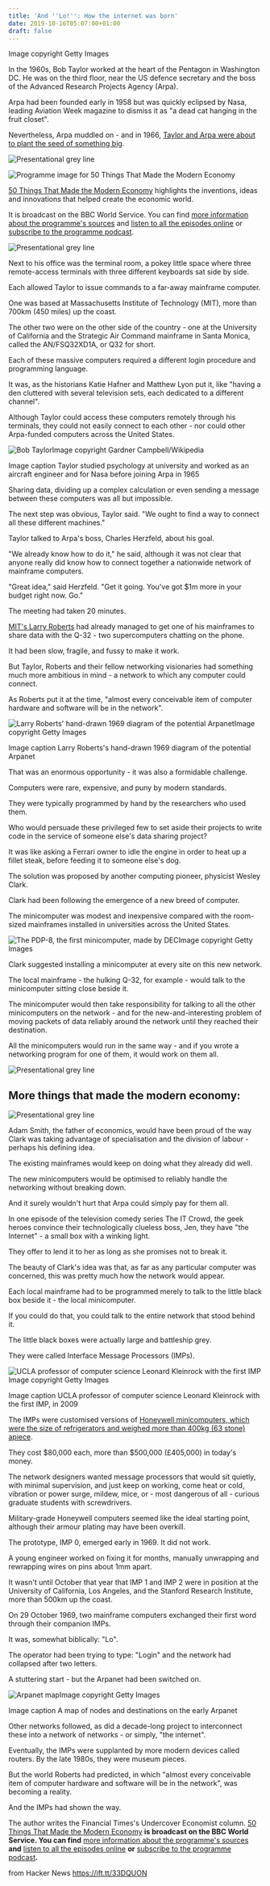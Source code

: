 ```yaml
---
title: 'And ''Lo!'': How the internet was born'
date: 2019-10-16T05:07:00+01:00
draft: false
---
```


Image copyright Getty Images

In the 1960s, Bob Taylor worked at the heart of the Pentagon in Washington DC. He was on the third floor, near the US defence secretary and the boss of the Advanced Research Projects Agency (Arpa).

Arpa had been founded early in 1958 but was quickly eclipsed by Nasa, leading Aviation Week magazine to dismiss it as "a dead cat hanging in the fruit closet".

Nevertheless, Arpa muddled on - and in 1966, [Taylor and Arpa were about to plant the seed of something big](https://www.bbc.co.uk/news/technology-39621198).

![Presentational grey line](https://ichef.bbci.co.uk/news/320/cpsprodpb/1226D/production/_105894347_grey_line-nc.png)

![Programme image for 50 Things That Made the Modern Economy](https://ichef.bbci.co.uk/news/320/cpsprodpb/57C4/production/_106186422_50things_promo_1920x1080.jpg)

[50 Things That Made the Modern Economy](http://www.bbc.co.uk/programmes/p04b1g3c) highlights the inventions, ideas and innovations that helped create the economic world.

It is broadcast on the BBC World Service. You can find [more information about the programme's sources](https://www.bbc.co.uk/programmes/w3csz2wx) and [listen to all the episodes online](https://www.bbc.co.uk/programmes/p04b1g3c/episodes/player) or [subscribe to the programme podcast](http://www.bbc.co.uk/programmes/p04b1g3c/episodes/downloads).

![Presentational grey line](https://ichef.bbci.co.uk/news/320/cpsprodpb/1226D/production/_105894347_grey_line-nc.png)

Next to his office was the terminal room, a pokey little space where three remote-access terminals with three different keyboards sat side by side.

Each allowed Taylor to issue commands to a far-away mainframe computer.

One was based at Massachusetts Institute of Technology (MIT), more than 700km (450 miles) up the coast.

The other two were on the other side of the country - one at the University of California and the Strategic Air Command mainframe in Santa Monica, called the AN/FSQ32XD1A, or Q32 for short.

Each of these massive computers required a different login procedure and programming language.

It was, as the historians Katie Hafner and Matthew Lyon put it, like "having a den cluttered with several television sets, each dedicated to a different channel".

Although Taylor could access these computers remotely through his terminals, they could not easily connect to each other - nor could other Arpa-funded computers across the United States.

![Bob Taylor](https://ichef.bbci.co.uk/news/320/cpsprodpb/DD14/production/_95669565_021c25c8-9318-4b0e-a609-035a412f868e.jpg)Image copyright Gardner Campbell/Wikipedia

Image caption Taylor studied psychology at university and worked as an aircraft engineer and for Nasa before joining Arpa in 1965

Sharing data, dividing up a complex calculation or even sending a message between these computers was all but impossible.

The next step was obvious, Taylor said. "We ought to find a way to connect all these different machines."

Taylor talked to Arpa's boss, Charles Herzfeld, about his goal.

"We already know how to do it," he said, although it was not clear that anyone really did know how to connect together a nationwide network of mainframe computers.

"Great idea," said Herzfeld. "Get it going. You've got $1m more in your budget right now. Go."

The meeting had taken 20 minutes.

[MIT's Larry Roberts](https://www.bbc.co.uk/news/technology-46721427) had already managed to get one of his mainframes to share data with the Q-32 - two supercomputers chatting on the phone.

It had been slow, fragile, and fussy to make it work.

But Taylor, Roberts and their fellow networking visionaries had something much more ambitious in mind - a network to which any computer could connect.

As Roberts put it at the time, "almost every conceivable item of computer hardware and software will be in the network".

![Larry Roberts' hand-drawn 1969 diagram of the potential Arpanet](https://ichef.bbci.co.uk/news/320/cpsprodpb/4319/production/_108977171_gettyimages-89863058.jpg)Image copyright Getty Images

Image caption Larry Roberts's hand-drawn 1969 diagram of the potential Arpanet

That was an enormous opportunity - it was also a formidable challenge.

Computers were rare, expensive, and puny by modern standards.

They were typically programmed by hand by the researchers who used them.

Who would persuade these privileged few to set aside their projects to write code in the service of someone else's data sharing project?

It was like asking a Ferrari owner to idle the engine in order to heat up a fillet steak, before feeding it to someone else's dog.

The solution was proposed by another computing pioneer, physicist Wesley Clark.

Clark had been following the emergence of a new breed of computer.

The minicomputer was modest and inexpensive compared with the room-sized mainframes installed in universities across the United States.

![The PDP-8, the first minicomputer, made by DEC](https://ichef.bbci.co.uk/news/320/cpsprodpb/159A7/production/_108978488_gettyimages-90773753-1.jpg)Image copyright Getty Images

Clark suggested installing a minicomputer at every site on this new network.

The local mainframe - the hulking Q-32, for example - would talk to the minicomputer sitting close beside it.

The minicomputer would then take responsibility for talking to all the other minicomputers on the network - and for the new-and-interesting problem of moving packets of data reliably around the network until they reached their destination.

All the minicomputers would run in the same way - and if you wrote a networking program for one of them, it would work on them all.

![Presentational grey line](https://ichef.bbci.co.uk/news/320/cpsprodpb/1226D/production/_105894347_grey_line-nc.png)

More things that made the modern economy:
-----------------------------------------

![Presentational grey line](https://ichef.bbci.co.uk/news/320/cpsprodpb/1226D/production/_105894347_grey_line-nc.png)

Adam Smith, the father of economics, would have been proud of the way Clark was taking advantage of specialisation and the division of labour - perhaps his defining idea.

The existing mainframes would keep on doing what they already did well.

The new minicomputers would be optimised to reliably handle the networking without breaking down.

And it surely wouldn't hurt that Arpa could simply pay for them all.

In one episode of the television comedy series The IT Crowd, the geek heroes convince their technologically clueless boss, Jen, they have "the Internet" - a small box with a winking light.

They offer to lend it to her as long as she promises not to break it.

The beauty of Clark's idea was that, as far as any particular computer was concerned, this was pretty much how the network would appear.

Each local mainframe had to be programmed merely to talk to the little black box beside it - the local minicomputer.

If you could do that, you could talk to the entire network that stood behind it.

The little black boxes were actually large and battleship grey.

They were called Interface Message Processors (IMPs).

![UCLA professor of computer science Leonard Kleinrock with the first IMP](https://ichef.bbci.co.uk/news/320/cpsprodpb/177B1/production/_108977169_gettyimages-566065405.jpg)Image copyright Getty Images

Image caption UCLA professor of computer science Leonard Kleinrock with the first IMP, in 2009

The IMPs were customised versions of [Honeywell minicomputers, which were the size of refrigerators and weighed more than 400kg (63 stone) apiece](http://www.old-computers.com/museum/computer.asp?c=551).

They cost $80,000 each, more than $500,000 (£405,000) in today's money.

The network designers wanted message processors that would sit quietly, with minimal supervision, and just keep on working, come heat or cold, vibration or power surge, mildew, mice, or - most dangerous of all - curious graduate students with screwdrivers.

Military-grade Honeywell computers seemed like the ideal starting point, although their armour plating may have been overkill.

The prototype, IMP 0, emerged early in 1969. It did not work.

A young engineer worked on fixing it for months, manually unwrapping and rewrapping wires on pins about 1mm apart.

It wasn't until October that year that IMP 1 and IMP 2 were in position at the University of California, Los Angeles, and the Stanford Research Institute, more than 500km up the coast.

On 29 October 1969, two mainframe computers exchanged their first word through their companion IMPs.

It was, somewhat biblically: "Lo".

The operator had been trying to type: "Login" and the network had collapsed after two letters.

A stuttering start - but the Arpanet had been switched on.

![Arpanet map](https://ichef.bbci.co.uk/news/320/cpsprodpb/172BF/production/_105011949_gettyimages-89863056.jpg)Image copyright Getty Images

Image caption A map of nodes and destinations on the early Arpanet

Other networks followed, as did a decade-long project to interconnect these into a network of networks - or simply, "the internet".

Eventually, the IMPs were supplanted by more modern devices called routers. By the late 1980s, they were museum pieces.

But the world Roberts had predicted, in which "almost every conceivable item of computer hardware and software will be in the network", was becoming a reality.

And the IMPs had shown the way.

The author writes the Financial Times's Undercover Economist column. [50 Things That Made the Modern Economy](http://www.bbc.co.uk/programmes/p04b1g3c) **is broadcast on the BBC World Service. You can find** [more information about the programme's sources](https://www.bbc.co.uk/programmes/w3csz2wx) **and** [listen to all the episodes online](https://www.bbc.co.uk/programmes/p04b1g3c/episodes/player) **or** [subscribe to the programme podcast](https://www.bbc.co.uk/programmes/p04b1g3c/episodes/downloads)**.**

  
  
from Hacker News https://ift.tt/33DQUON